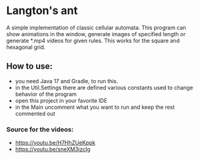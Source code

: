 # Langton's ant

A simple implementation of classic cellular automata. This program can show animations in the window, generate images of
specified length or generate *.mp4 videos for given rules. This works for the square and hexagonal grid.

## How to use:

- you need Java 17 and Gradle, to run this.
- in the Util.Settings there are defined various constants used to change behavior of the program
- open this project in your favorite IDE
- in the Main uncomment what you want to run and keep the rest commented out

### Source for the videos:

- https://youtu.be/H7HhZUeKppk
- https://youtu.be/sneXM3jzcIg